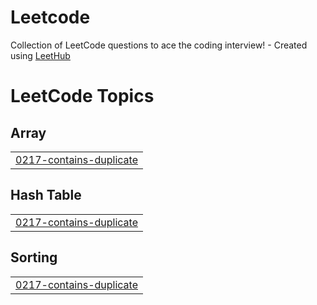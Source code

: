 # Leetcode
Collection of LeetCode questions to ace the coding interview! - Created using [LeetHub](https://github.com/QasimWani/LeetHub)

<!---LeetCode Topics Start-->
# LeetCode Topics
## Array
|  |
| ------- |
| [0217-contains-duplicate](https://github.com/TariqRepos/Leetcode/tree/master/0217-contains-duplicate) |
## Hash Table
|  |
| ------- |
| [0217-contains-duplicate](https://github.com/TariqRepos/Leetcode/tree/master/0217-contains-duplicate) |
## Sorting
|  |
| ------- |
| [0217-contains-duplicate](https://github.com/TariqRepos/Leetcode/tree/master/0217-contains-duplicate) |
<!---LeetCode Topics End-->